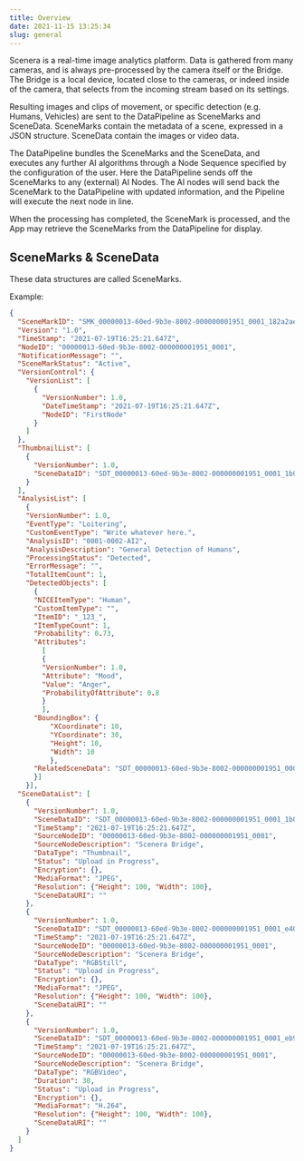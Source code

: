 ```yaml
---
title: Overview
date: 2021-11-15 13:25:34
slug: general
---
```


Scenera is a real-time image analytics platform. Data is gathered from many cameras, and is always pre-processed by the camera itself or the Bridge. The Bridge is a local device, located close to the cameras, or indeed inside of the camera, that selects from the incoming stream based on its settings.

Resulting images and clips of movement, or specific detection (e.g. Humans, Vehicles) are sent to the DataPipeline as SceneMarks and SceneData. SceneMarks contain the metadata of a scene, expressed in a JSON structure. SceneData contain the images or video data.

The DataPipeline bundles the SceneMarks and the SceneData, and executes any further AI algorithms through a Node Sequence specified by the configuration of the user. Here the DataPipeline sends off the SceneMarks to any (external) AI Nodes. The AI nodes will send back the SceneMark to the DataPipeline with updated information, and the Pipeline will execute the next node in line.

When the processing has completed, the SceneMark is processed, and the App may retrieve the SceneMarks from the DataPipeline for display.

## SceneMarks & SceneData

These data structures are called SceneMarks.

Example:

```json
{
  "SceneMarkID": "SMK_00000013-60ed-9b3e-8002-000000001951_0001_182a2ae4",
  "Version": "1.0",
  "TimeStamp": "2021-07-19T16:25:21.647Z",
  "NodeID": "00000013-60ed-9b3e-8002-000000001951_0001",
  "NotificationMessage": "",
  "SceneMarkStatus": "Active",
  "VersionControl": {
    "VersionList": [
      {
        "VersionNumber": 1.0,
        "DateTimeStamp": "2021-07-19T16:25:21.647Z",
        "NodeID": "FirstNode"
      }
    ]
  },
  "ThumbnailList": [
    {
      "VersionNumber": 1.0,
      "SceneDataID": "SDT_00000013-60ed-9b3e-8002-000000001951_0001_1b0813e7"
    }
  ],
  "AnalysisList": [
    {
    "VersionNumber": 1.0,
    "EventType": "Loitering",
    "CustomEventType": "Write whatever here.",
    "AnalysisID": "0001-0002-AI2",
    "AnalysisDescription": "General Detection of Humans",
    "ProcessingStatus": "Detected",
    "ErrorMessage": "",
    "TotalItemCount": 1,
    "DetectedObjects": [
      {
      "NICEItemType": "Human",
      "CustomItemType": "",
      "ItemID": "_123_",
      "ItemTypeCount": 1,
      "Probability": 0.73,
      "Attributes":
        [
        {
        "VersionNumber": 1.0,
        "Attribute": "Mood",
        "Value": "Anger",
        "ProbabilityOfAttribute": 0.8
        }
        ],
      "BoundingBox": {
          "XCoordinate": 10,
          "YCoordinate": 30,
          "Height": 10,
          "Width": 10
          },
      "RelatedSceneData": "SDT_00000013-60ed-9b3e-8002-000000001951_0001_e4041246"
      }]
    }],
  "SceneDataList": [
    {
      "VersionNumber": 1.0,
      "SceneDataID": "SDT_00000013-60ed-9b3e-8002-000000001951_0001_1b0813e7",
      "TimeStamp": "2021-07-19T16:25:21.647Z",
      "SourceNodeID": "00000013-60ed-9b3e-8002-000000001951_0001",
      "SourceNodeDescription": "Scenera Bridge",
      "DataType": "Thumbnail",
      "Status": "Upload in Progress",
      "Encryption": {},
      "MediaFormat": "JPEG",
      "Resolution": {"Height": 100, "Width": 100},
      "SceneDataURI": ""
    },
    {
      "VersionNumber": 1.0,
      "SceneDataID": "SDT_00000013-60ed-9b3e-8002-000000001951_0001_e4041246",
      "TimeStamp": "2021-07-19T16:25:21.647Z",
      "SourceNodeID": "00000013-60ed-9b3e-8002-000000001951_0001",
      "SourceNodeDescription": "Scenera Bridge",
      "DataType": "RGBStill",
      "Status": "Upload in Progress",
      "Encryption": {},
      "MediaFormat": "JPEG",
      "Resolution": {"Height": 100, "Width": 100},
      "SceneDataURI": ""
    },
    {
      "VersionNumber": 1.0,
      "SceneDataID": "SDT_00000013-60ed-9b3e-8002-000000001951_0001_eb907423",
      "TimeStamp": "2021-07-19T16:25:21.647Z",
      "SourceNodeID": "00000013-60ed-9b3e-8002-000000001951_0001",
      "SourceNodeDescription": "Scenera Bridge",
      "DataType": "RGBVideo",
      "Duration": 30,
      "Status": "Upload in Progress",
      "Encryption": {},
      "MediaFormat": "H.264",
      "Resolution": {"Height": 100, "Width": 100},
      "SceneDataURI": ""
    }
  ]
}
```

